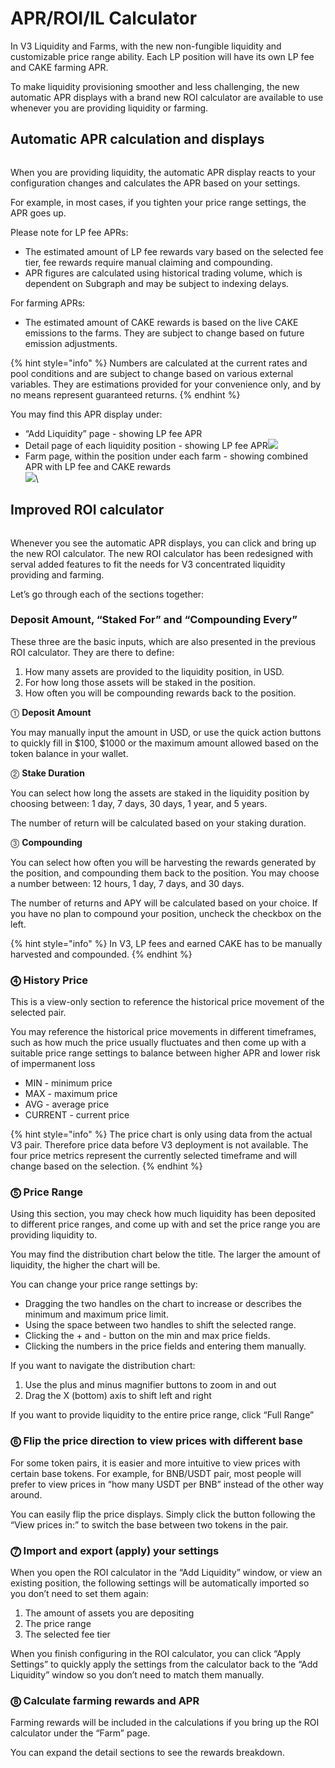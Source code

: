 # APR/ROI/IL Calculator

In V3 Liquidity and Farms, with the new non-fungible liquidity and customizable price range ability. Each LP position will have its own LP fee and CAKE farming APR.

To make liquidity provisioning smoother and less challenging, the new automatic APR displays with a brand new ROI calculator are available to use whenever you are providing liquidity or farming.

## Automatic APR calculation and displays <a href="#12d7c8c1-d0d7-4d5e-99ea-5f5b7f5378e5" id="12d7c8c1-d0d7-4d5e-99ea-5f5b7f5378e5"></a>

<figure><img src="../../.gitbook/assets/image (10).png" alt=""><figcaption></figcaption></figure>

When you are providing liquidity, the automatic APR display reacts to your configuration changes and calculates the APR based on your settings.

For example, in most cases, if you tighten your price range settings, the APR goes up.

Please note for LP fee APRs:

* The estimated amount of LP fee rewards vary based on the selected fee tier, fee rewards require manual claiming and compounding.
* APR figures are calculated using historical trading volume, which is dependent on Subgraph and may be subject to indexing delays.

For farming APRs:

* The estimated amount of CAKE rewards is based on the live CAKE emissions to the farms. They are subject to change based on future emission adjustments.

{% hint style="info" %}
Numbers are calculated at the current rates and pool conditions and are subject to change based on various external variables. They are estimations provided for your convenience only, and by no means represent guaranteed returns.
{% endhint %}

You may find this APR display under:

* “Add Liquidity” page - showing LP fee APR
* Detail page of each liquidity position - showing LP fee APR![](<../../.gitbook/assets/image (23).png>)
* Farm page, within the position under each farm - showing combined APR with LP fee and CAKE rewards\
  ![](<../../.gitbook/assets/image (6).png>)\


## Improved ROI calculator <a href="#6f06dc46-ff61-4022-a29d-3ebe67a50607" id="6f06dc46-ff61-4022-a29d-3ebe67a50607"></a>

<figure><img src="../../.gitbook/assets/image (24).png" alt=""><figcaption></figcaption></figure>

Whenever you see the automatic APR displays, you can click and bring up the new ROI calculator. The new ROI calculator has been redesigned with serval added features to fit the needs for V3 concentrated liquidity providing and farming.

Let’s go through each of the sections together:

### Deposit Amount, “Staked For” and “Compounding Every” <a href="#a398a29b-a1af-4ec3-9cc6-9e07e620c134" id="a398a29b-a1af-4ec3-9cc6-9e07e620c134"></a>

These three are the basic inputs, which are also presented in the previous ROI calculator. They are there to define:

1. How many assets are provided to the liquidity position, in USD.
2. For how long those assets will be staked in the position.
3. How often you will be compounding rewards back to the position.

⓵ **Deposit Amount**

You may manually input the amount in USD, or use the quick action buttons to quickly fill in $100, $1000 or the maximum amount allowed based on the token balance in your wallet.

⓶ **Stake Duration**

You can select how long the assets are staked in the liquidity position by choosing between: 1 day, 7 days, 30 days, 1 year, and 5 years.

The number of return will be calculated based on your staking duration.

⓷ **Compounding**

You can select how often you will be harvesting the rewards generated by the position, and compounding them back to the position. You may choose a number between: 12 hours, 1 day, 7 days, and 30 days.

The number of returns and APY will be calculated based on your choice. If you have no plan to compound your position, uncheck the checkbox on the left.

{% hint style="info" %}
In V3, LP fees and earned CAKE has to be manually harvested and compounded.
{% endhint %}

### &#x20;⓸ History Price <a href="#19cd815c-ef3d-496a-8469-fb0164f3946b" id="19cd815c-ef3d-496a-8469-fb0164f3946b"></a>

This is a view-only section to reference the historical price movement of the selected pair.

You may reference the historical price movements in different timeframes, such as how much the price usually fluctuates and then come up with a suitable price range settings to balance between higher APR and lower risk of impermanent loss

* MIN - minimum price
* MAX - maximum price
* AVG - average price
* CURRENT - current price

{% hint style="info" %}
The price chart is only using data from the actual V3 pair. Therefore price data before V3 deployment is not available. The four price metrics represent the currently selected timeframe and will change based on the selection.
{% endhint %}

### ⓹ Price Range <a href="#bbec6919-1404-4523-815e-063405a961f1" id="bbec6919-1404-4523-815e-063405a961f1"></a>

Using this section, you may check how much liquidity has been deposited to different price ranges, and come up with and set the price range you are providing liquidity to.

You may find the distribution chart below the title. The larger the amount of liquidity, the higher the chart will be.

You can change your price range settings by:

* Dragging the two handles on the chart to increase or describes the minimum and maximum price limit.
* Using the space between two handles to shift the selected range.
* Clicking the + and - button on the min and max price fields.
* Clicking the numbers in the price fields and entering them manually.

If you want to navigate the distribution chart:

1. Use the plus and minus magnifier buttons to zoom in and out
2. Drag the X (bottom) axis to shift left and right

If you want to provide liquidity to the entire price range, click “Full Range”

### ⓺ Flip the price direction to view prices with different base <a href="#5c3bdfaf-bd66-4942-873d-d617eeeab53d" id="5c3bdfaf-bd66-4942-873d-d617eeeab53d"></a>

For some token pairs, it is easier and more intuitive to view prices with certain base tokens. For example, for BNB/USDT pair, most people will prefer to view prices in “how many USDT per BNB” instead of the other way around.

You can easily flip the price displays. Simply click the button following the “View prices in:” to switch the base between two tokens in the pair.

### ⓻ Import and export (apply) your settings <a href="#d18cf936-315e-4432-a3a5-f65976651073" id="d18cf936-315e-4432-a3a5-f65976651073"></a>

When you open the ROI calculator in the “Add Liquidity” window, or view an existing position, the following settings will be automatically imported so you don’t need to set them again:

1. The amount of assets you are depositing
2. The price range
3. The selected fee tier

When you finish configuring in the ROI calculator, you can click “Apply Settings” to quickly apply the settings from the calculator back to the “Add Liquidity” window so you don’t need to match them manually.

### ⓼ Calculate farming rewards and APR <a href="#584c385b-5f76-42e5-8751-8344d6bd4749" id="584c385b-5f76-42e5-8751-8344d6bd4749"></a>

Farming rewards will be included in the calculations if you bring up the ROI calculator under the “Farm” page.

You can expand the detail sections to see the rewards breakdown.

<figure><img src="../../.gitbook/assets/image (16).png" alt=""><figcaption></figcaption></figure>
